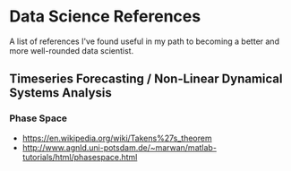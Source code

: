 # Data Science References

A list of references I've found useful in my path to becoming a better and more well-rounded data scientist. 

## Timeseries Forecasting / Non-Linear Dynamical Systems Analysis

### Phase Space
- https://en.wikipedia.org/wiki/Takens%27s_theorem
- http://www.agnld.uni-potsdam.de/~marwan/matlab-tutorials/html/phasespace.html
